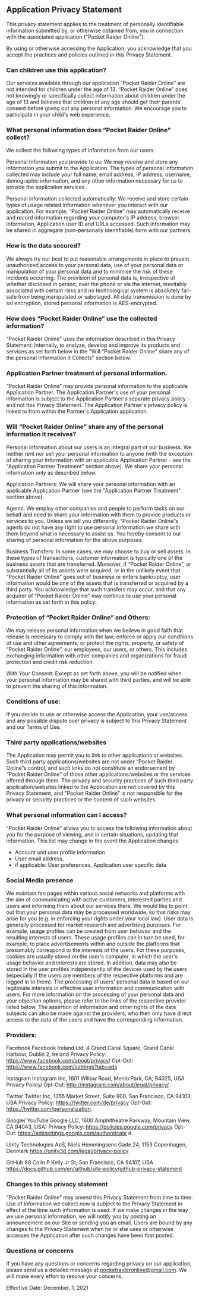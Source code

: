 ## Application Privacy Statement

This privacy statement applies to the treatment of personally identifiable information submitted by, or otherwise obtained from, you in connection with the associated application ("Pocket Raider Online"). 

By using or otherwise accessing the Application, you acknowledge that you accept the practices and policies outlined in this Privacy Statement.

### Can children use this application?
Our services available through our application “Pocket Raider Online” are not intended for children under the age of 13. “Pocket Raider Online” does not knowingly or specifically collect information about children under the age of 13 and believes that children of any age should get their parents' consent before giving out any personal information. We encourage you to participate in your child's web experience.

### What personal information does “Pocket Raider Online” collect?
We collect the following types of information from our users:

Personal Information you provide to us: We may receive and store any information you submit to the Application. The types of personal information collected may include your full name, email address, IP address, username, demographic information, and any other information necessary for us to provide the application services.

Personal information collected automatically: We receive and store certain types of usage related information whenever you interact with our application. For example,  “Pocket Raider Online” may automatically receive and record information regarding your computer's IP address, browser information, Application user ID and URLs accessed. Such information may be shared in aggregate (non-personally identifiable) form with our partners.

### How is the data secured?
We always try our best to put reasonable arrangements in place to prevent unauthorised access to your personal data, use of your personal data or manipulation of your personal data and to minimise the risk of these incidents occurring. The provision of personal data is, irrespective of whether disclosed in person, over the phone or via the internet, inevitably associated with certain risks and no technological system is absolutely fail-safe from being manipulated or sabotaged.
All data transmission is done by ssl encryption, stored personal information is AES-encrypted.


### How does “Pocket Raider Online” use the collected information?
“Pocket Raider Online” uses the information described in this Privacy Statement:
Internally, to analyze, develop and improve its products and services
as set forth below in the "Will “Pocket Raider Online” share any of the personal information it Collects" section below.

### Application Partner treatment of personal information.
“Pocket Raider Online” may provide personal information to the applicable Application Partner. The Application Partner's use of your personal information is subject to the Application Partner's separate privacy policy - and not this Privacy Statement. The Application Partner's privacy policy is linked to from within the Partner's Application application.

### Will “Pocket Raider Online” share any of the personal information it receives?
Personal information about our users is an integral part of our business. We neither rent nor sell your personal information to anyone (with the exception of sharing your information with an applicable Application Partner - see the "Application Partner Treatment" section above). We share your personal information only as described below.

Application Partners: We will share your personal information with an applicable Application Partner (see the "Application Partner Treatment" section above).

Agents: We employ other companies and people to perform tasks on our behalf and need to share your information with them to provide products or services to you. Unless we tell you differently, “Pocket Raider Online”s agents do not have any right to use personal information we share with them beyond what is necessary to assist us. You hereby consent to our sharing of personal information for the above purposes. 

Business Transfers: In some cases, we may choose to buy or sell assets. In these types of transactions, customer information is typically one of the business assets that are transferred. Moreover, if “Pocket Raider Online”, or substantially all of its assets were acquired, or in the unlikely event that “Pocket Raider Online” goes out of business or enters bankruptcy, user information would be one of the assets that is transferred or acquired by a third party. You acknowledge that such transfers may occur, and that any acquirer of “Pocket Raider Online” may continue to use your personal information as set forth in this policy.

### Protection of “Pocket Raider Online” and Others: 
We may release personal information when we believe in good faith that release is necessary to comply with the law; enforce or apply our conditions of use and other agreements; or protect the rights, property, or safety of “Pocket Raider Online”, our employees, our users, or others. This includes exchanging information with other companies and organizations for fraud protection and credit risk reduction.

With Your Consent: Except as set forth above, you will be notified when your personal information may be shared with third parties, and will be able to prevent the sharing of this information.

### Conditions of use:
If you decide to use or otherwise access the Application, your use/access and any possible dispute over privacy is subject to this Privacy Statement and our Terms of Use.

### Third party applications/websites
The Application may permit you to link to other applications or websites. Such third party applications/websites are not under “Pocket Raider Online”s control, and such links do not constitute an endorsement by “Pocket Raider Online” of those other applications/websites or the services offered through them. The privacy and security practices of such third party application/websites linked to the Application are not covered by this Privacy Statement, and “Pocket Raider Online” is not responsible for the privacy or security practices or the content of such websites.

### What personal information can I access?
“Pocket Raider Online” allows you to access the following information about you for the purpose of viewing, and in certain situations, updating that information. 
This list may change in the event the Application changes.
- Account and user profile information 
- User email address, 
- if applicable: User preferences, Application user specific data

### Social Media presence
We maintain fan pages within various social networks and platforms with the aim of communicating with active customers, interested parties and users and informing them about our services there. 
We would like to point out that your personal data may be processed worldwide, so that risks may arise for you (e.g. in enforcing your rights under your local law).
User data is generally processed for market research and advertising purposes. For example, usage profiles can be created from user behavior and the resulting interests of users. 
These usage profiles can in turn be used, for example, to place advertisements within and outside the platforms that presumably correspond to the interests of the users. For these purposes, cookies are usually stored on the user's computer, in which the user's usage behavior and interests are stored. In addition, data may also be stored in the user profiles independently of the devices used by the users (especially if the users are members of the respective platforms and are logged in to them). The processing of users' personal data is based on our legitimate interests in effective user information and communication with users.
For more information on the processing of your personal data and your objection options, please refer to the links of the respective provider listed below. The assertion of information and other rights of the data subjects can also be made against the providers, who then only have direct access to the data of the users and have the corresponding information. 


### Providers:
Facebook Facebook Ireland Ltd, 
4 Grand Canal Square, Grand Canal Harbour, Dublin 2, Ireland Privacy Policy: https://www.facebook.com/about/privacy/
Opt-Out: https://www.facebook.com/settings?tab=ads

Instagram Instagram Inc, 
1601 Willow Road, Menlo Park, CA, 94025, 
USA Privacy Policy/ Opt-Out: http://instagram.com/about/legal/privacy/. 

Twitter Twitter Inc, 
1355 Market Street, Suite 900, San Francisco, CA 94103, 
USA Privacy Policy: https://twitter.com/de/privacy
Opt-Out: https://twitter.com/personalization. 

Google/ YouTube Google LLC, 
1600 Amphitheatre Parkway, Mountain View, CA 94043, USA) 
Privacy Policy: https://policies.google.com/privacy 
Opt-Out: https://adssettings.google.com/authenticate d.

Unity Technologies ApS,
Niels Hemmingsens Gade 24, 1153 Copenhagen, Denmark
https://unity3d.com/legal/privacy-policy

GitHub
88 Colin P Kelly Jr St, San Francisco, CA 94107, USA
https://docs.github.com/en/github/site-policy/github-privacy-statement

### Changes to this privacy statement
“Pocket Raider Online” may amend this Privacy Statement from time to time. Use of information we collect now is subject to the Privacy Statement in effect at the time such information is used. If we make changes in the way we use personal information, we will notify you by posting an announcement on our Site or sending you an email. Users are bound by any changes to the Privacy Statement when he or she uses or otherwise accesses the Application after such changes have been first posted.

### Questions or concerns
If you have any questions or concerns regarding privacy on our application, please send us a detailed message at pocketraideronline@gmail.com. 
We will make every effort to resolve your concerns. 

Effective Date: December, 1, 2021

